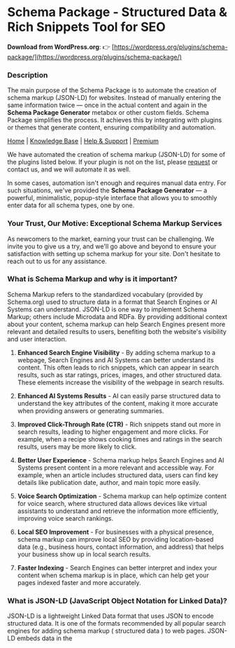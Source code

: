 # Schema Package - Structured Data & Rich Snippets Tool for SEO

**Download from WordPress.org**: 👉 [https://wordpress.org/plugins/schema-package/](https://wordpress.org/plugins/schema-package/)


### Description

The main purpose of the Schema Package is to automate the creation of schema markup (JSON-LD) for websites. Instead of manually entering the same information twice — once in the actual content and again in the **Schema Package Generator** metabox or other custom fields. Schema Package simplifies the process. It achieves this by integrating with plugins or themes that generate content, ensuring compatibility and automation.

[Home](https://schemapackage.com/) | [Knowledge Base](https://schemapackage.com/knowledge-base/) | [Help & Support](https://schemapackage.com/contactus/) | [Premium](https://schemapackage.com/premium/)

We have automated the creation of schema markup (JSON-LD) for some of the plugins listed below. If your plugin is not on the list, please [request](https://github.com/amanstacker/schema-package/issues/new) or contact us, and we will automate it as well.

In some cases, automation isn't enough and requires manual data entry. For such situations, we've provided the **Schema Package Generator** — a powerful, minimalistic, popup-style interface that allows you to smoothly enter data for all schema types, one by one.


### Your Trust, Our Motive: Exceptional Schema Markup Services

As newcomers to the market, earning your trust can be challenging. We invite you to give us a try, and we'll go above and beyond to ensure your satisfaction with setting up schema markup for your site. Don't hesitate to reach out to us for any assistance.


### What is Schema Markup and why is it important?

Schema Markup refers to the standardized vocabulary (provided by Schema.org) used to structure data in a format that Search Engines or AI Systems can understand. JSON-LD is one way to implement Schema Markup; others include Microdata and RDFa. By providing additional context about your content, schema markup can help Search Engines present more relevant and detailed results to users, benefiting both the website's visibility and user interaction.

1. **Enhanced Search Engine Visibility** - By adding schema markup to a webpage, Search Engines and AI Systems can better understand its content. This often leads to rich snippets, which can appear in search results, such as star ratings, prices, images, and other structured data. These elements increase the visibility of the webpage in search results.

2. **Enhanced AI Systems Results** - AI can easily parse structured data to understand the key attributes of the content, making it more accurate when providing answers or generating summaries.

3. **Improved Click-Through Rate (CTR)** - Rich snippets stand out more in search results, leading to higher engagement and more clicks. For example, when a recipe shows cooking times and ratings in the search results, users may be more likely to click.

4. **Better User Experience** - Schema markup helps Search Engines and AI Systems present content in a more relevant and accessible way. For example, when an article includes structured data, users can find key details like publication date, author, and main topic more easily.

5. **Voice Search Optimization** - Schema markup can help optimize content for voice search, where structured data allows devices like virtual assistants to understand and retrieve the information more efficiently, improving voice search rankings.

6. **Local SEO Improvement** - For businesses with a physical presence, schema markup can improve local SEO by providing location-based data (e.g., business hours, contact information, and address) that helps your business show up in local search results.

7. **Faster Indexing** - Search Engines can better interpret and index your content when schema markup is in place, which can help get your pages indexed faster and more accurately.


### What is JSON-LD (JavaScript Object Notation for Linked Data)?

JSON-LD is a lightweight Linked Data format that uses JSON to encode structured data. It is one of the formats recommended by all popular search engines for adding schema markup ( structured data ) to web pages. JSON-LD embeds data in the <script> tags of an HTML document without affecting the visual appearance of the page.

### Schema Package Key Features

* <strong>Unlimited Schema</strong>: No limitation on schema type selection, Add as much as you want.
* <strong>Singular Schema</strong>: Easily apply different schema types to singular posts as per your content requirements.
* <strong>Schema Mapping</strong>: Effortless schema mapping. Quickly select post meta fields, search custom fields, and map them to schema properties with a user-friendly interface.
* <strong>Schema Mapping for Custom Fields </strong>: Seamlessly map singular schema properties with the core WordPress Custom Fields , enhancing automation flexibility for schema implementation.
* <strong>Schema Mapping for Advanced Custom Fields Plugin </strong>: Seamlessly map singular schema properties with the Advanced Custom Fields plugin, enhancing automation flexibility for schema implementation.
* <strong>Schema Mapping for Secure Custom Fields Plugin </strong>: Seamlessly map singular schema properties with the Secure Custom Fields plugin, enhancing automation flexibility for schema implementation.
* <strong>Targeting</strong>: Target your selected Singular schema types based on your needs, such as posts, pages, custom post types, taxonomies, etc.
* <strong>Carousel Schema</strong>: Choose various schema types according to your requirements and automate them for detailed JSON-LD views.
* <strong>Custom Schema</strong>: Custom Schema lets you add your own JSON-LD markup to individual posts or across your entire site, giving you full control and advanced flexibility beyond built-in schema types.
* <strong>Carousel Targeting</strong>: Target your selected Carousel schema types based on your needs, such as categories, tags, Product categories, taxonomies, etc.
* <strong>Schema Package Generator</strong>: Select different kinds of schema based on your needs.
* <strong>Schema Package Generator Control Center</strong>: Enable SPG based on selected post types, taxonomies or author profile.
* <strong>JSON-LD Format</strong>: Schema Package only supports JSON-LD Format as recommended by most of the Search Engines. Like Google, Bing, Yahoo etc.
* <strong>Manage Conflict</strong>: If two or more schema plugins used on same website. They may confict and throw error in schema validator tool. Using Schema Package keep required schema markup
* <strong>Easy To Use UI</strong>: No need to reload schema package dashboard again and again to complete setup. Its a single page dashboard which is very fast in navigation.
* <strong>Compatibility</strong>: Automate schema markup for the plugins who generate schema related contents. You can find the compatibility list down the order.
* <strong>JSON-LD in Rest API</strong>: Include the generated Schema.org JSON-LD markup in WordPress REST API responses for supported post types. Useful for headless setups or external integrations.
* <strong>MicroData Cleaner</strong>: Since JSON-LD is the preferred format for structured data, Schema Package helps remove any legacy microdata injected by themes or plugins, ensuring your markup stays clean and consistent.
* <strong>RDFa Cleaner</strong>: Since JSON-LD is the preferred format for structured data, Schema Package helps remove any legacy RDFa injected by themes or plugins, ensuring your markup stays clean and consistent.
* <strong>Default Data Option</strong>: Set global fallback values for schema fields to prevent errors and save time when dynamic data is missing.
* <strong>Delete Data on Uninstall</strong>: Option to remove all Schema Pacakge plugin data from the database when Schema Package plugin is uninstalled, ensuring a clean removal.
* <strong>Fast Help & Support</strong>: If you are unable to find any features related to schema package or found any bug. Please contact us, Schema Package team would try to solve it quickly.


### Schema Package Premium Features

Take your schema & structured data to the next level with **Schema Package Premium**:

* WooCommerce Variable Product Automation
* RealEstate Schema Types & Automation
* Healthcare Schema Types & Automation
* Carousel Schema Details Page List
* Multilingual Schema Markup Support
* Advanced ACF/SCF Mapping
* Schema Markup Setup & Error Clean Up
* 24/7 Priority Support
* Premium Features On Demand
* ...and more!

[Learn more](https://schemapackage.com/premium/)


### Schema Package Supported Schema Types

The Schema Package plugin supports a wide range of Schema.org types, covering various industries and use cases. Below is the complete list:

#### 1. Organization & Business
- [Organization](https://schema.org/Organization)
- [LocalBusiness](https://schema.org/LocalBusiness)
- [VacationRental](https://schema.org/VacationRental)
- [Corporation](https://schema.org/Corporation)
- [NGO](https://schema.org/NGO)
- [GovernmentOrganization](https://schema.org/GovernmentOrganization)
- [EducationalOrganization](https://schema.org/EducationalOrganization)
- [MedicalOrganization](https://schema.org/MedicalOrganization)
- [SportsOrganization](https://schema.org/SportsOrganization)
- [Store](https://schema.org/Store)

#### 2. Website & Content
- [WebSite](https://schema.org/WebSite)
- [WebPage](https://schema.org/WebPage)
- [Article](https://schema.org/Article)
- [NewsArticle](https://schema.org/NewsArticle)
- [BlogPosting](https://schema.org/BlogPosting)
- [Guide](https://schema.org/Guide)
- [FAQPage](https://schema.org/FAQPage)
- [HowTo](https://schema.org/HowTo)
- [BreadcrumbList](https://schema.org/BreadcrumbList)
- [ItemList](https://schema.org/ItemList)
- [CollectionPage](https://schema.org/CollectionPage)
- [LiveBlogPosting](https://schema.org/LiveBlogPosting)
- [QAPage](https://schema.org/QAPage)
- [TechArticle](https://schema.org/TechArticle)
- [Comment](https://schema.org/Comment)

#### 3. E-commerce & Products
- [Product](https://schema.org/Product)
- [ProductGroup](https://schema.org/ProductGroup)
- [Offer](https://schema.org/Offer)
- [AggregateOffer](https://schema.org/AggregateOffer)
- [Brand](https://schema.org/Brand)
- [Review](https://schema.org/Review)
- [AggregateRating](https://schema.org/AggregateRating)
- [Service](https://schema.org/Service)
- [FinancialProduct](https://schema.org/FinancialProduct)
- [MemberProgram](https://schema.org/MemberProgram)

#### 4. Events
- [Event](https://schema.org/Event)
- [BusinessEvent](https://schema.org/BusinessEvent)
- [EducationEvent](https://schema.org/EducationEvent)
- [Festival](https://schema.org/Festival)
- [MusicEvent](https://schema.org/MusicEvent)
- [SportsEvent](https://schema.org/SportsEvent)
- [TheaterEvent](https://schema.org/TheaterEvent)
- [VisualArtsEvent](https://schema.org/VisualArtsEvent)
- [ExhibitionEvent](https://schema.org/ExhibitionEvent)
- [CourseInstance](https://schema.org/CourseInstance)

#### 5. Jobs & Employment
- [JobPosting](https://schema.org/JobPosting)
- [Occupation](https://schema.org/Occupation)
- [EmployeeRole](https://schema.org/EmployeeRole)
- [WorkBasedProgram](https://schema.org/WorkBasedProgram)

#### 6. People & Personal Profiles
- [Person](https://schema.org/Person)
- [Author](https://schema.org/Person)
- [Celebrity](https://schema.org/Person)
- [Teacher](https://schema.org/Person)
- [Parent](https://schema.org/Person)
- [Patient](https://schema.org/Person)
- [Musician](https://schema.org/Musician)
- [Actor](https://schema.org/Person)
- [Athlete](https://schema.org/Person)
- [Politician](https://schema.org/Person)

#### 7. Health & Medical
- [MedicalOrganization](https://schema.org/MedicalOrganization)
- [Hospital](https://schema.org/Hospital)
- [Physician](https://schema.org/Physician)
- [Clinic](https://schema.org/MedicalClinic)
- [MedicalProcedure](https://schema.org/MedicalProcedure)
- [MedicalCondition](https://schema.org/MedicalCondition)
- [Drug](https://schema.org/Drug)

#### 8. Recipes & Food
- [Recipe](https://schema.org/Recipe)
- [Cookbook](https://schema.org/Book)
- [Menu](https://schema.org/Menu)
- [Restaurant](https://schema.org/Restaurant)
- [CafeOrCoffeeShop](https://schema.org/CafeOrCoffeeShop)
- [FoodEstablishment](https://schema.org/FoodEstablishment)
- [Bakery](https://schema.org/Bakery)
- [BarOrPub](https://schema.org/BarOrPub)
- [FastFoodRestaurant](https://schema.org/FastFoodRestaurant)
- [IceCreamShop](https://schema.org/IceCreamShop)
- [FoodService](https://schema.org/FoodService)

#### 9. Real Estate & Property
- [RealEstateListing](https://schema.org/RealEstateListing)
- [Apartment](https://schema.org/Apartment)
- [House](https://schema.org/House)
- [SingleFamilyResidence](https://schema.org/SingleFamilyResidence)

#### 10. Travel & Transportation
- [Flight](https://schema.org/Flight)
- [Trip](https://schema.org/Trip)
- [TouristTrip](https://schema.org/TouristTrip)
- [TaxiService](https://schema.org/TaxiService)

#### 11. Education & Courses
- [EducationalOrganization](https://schema.org/EducationalOrganization)
- [School](https://schema.org/School)
- [CollegeOrUniversity](https://schema.org/CollegeOrUniversity)
- [Course](https://schema.org/Course)
- [CourseInstance](https://schema.org/CourseInstance)
- [LearningResource](https://schema.org/LearningResource)

#### 12. Media & Entertainment
- [Book](https://schema.org/Book)
- [Movie](https://schema.org/Movie)
- [TVSeries](https://schema.org/TVSeries)
- [MusicAlbum](https://schema.org/MusicAlbum)
- [MusicPlaylist](https://schema.org/MusicPlaylist)
- [VideoObject](https://schema.org/VideoObject)
- [AudioObject](https://schema.org/AudioObject)
- [BroadcastService](https://schema.org/BroadcastService)
- [CableOrSatelliteService](https://schema.org/CableOrSatelliteService)

#### 13. Technology & Software
- [SoftwareApplication](https://schema.org/SoftwareApplication)
- [MobileApplication](https://schema.org/MobileApplication)
- [WebAPI](https://schema.org/WebAPI)

#### 14. Visual & Image Content
- [ImageObject](https://schema.org/ImageObject)
- [MediaGallery](https://schema.org/MediaGallery)
- [ImageGallery](https://schema.org/ImageGallery)
- [Photograph](https://schema.org/Photograph)


### Schema package automation and compatibility with plugins

* [WooCommerce](https://wordpress.org/plugins/woocommerce)
* [Simple Job Board](https://wordpress.org/plugins/simple-job-board/)
* [Mooberry Book Manager](https://wordpress.org/plugins/mooberry-book-manager)
* [Brands for WooCommerce](https://wordpress.org/plugins/brands-for-woocommerce)
* [Perfect Brands for WooCommerce](https://wordpress.org/plugins/perfect-woocommerce-brands)
* [Ryviu – Product Reviews for WooCommerce](https://wordpress.org/plugins/ryviu)
* [Customer Reviews for WooCommerce](https://wordpress.org/plugins/customer-reviews-woocommerce)
* [Site Reviews](https://wordpress.org/plugins/site-reviews/)
* [YITH WooCommerce Brands Add-On](https://wordpress.org/plugins/yith-woocommerce-brands-add-on)
* [Ultimate Reviews](https://wordpress.org/plugins/ultimate-reviews)
* [Yotpo: Product & Photo Reviews for WooCommerce](https://wordpress.org/plugins/yotpo-social-reviews-for-woocommerce)
* [Accordion By PickPlugins](https://wordpress.org/plugins/accordions)
* [Quick and Easy FAQs](https://wordpress.org/plugins/quick-and-easy-faqs/)
* [Accordion FAQ](https://wordpress.org/plugins/responsive-accordion-and-collapse)
* [Easy Accordion](https://wordpress.org/plugins/easy-accordion-free)
* [WP Responsive FAQ with Category Plugin](https://wordpress.org/plugins/sp-faq)
* [Arconix FAQ](https://wordpress.org/plugins/arconix-faq)
* [kk Star Ratings](https://wordpress.org/plugins/kk-star-ratings/)
* [WooCommerce Event Manager](https://wordpress.org/plugins/mage-eventpress/)
* [WP Event Manager](https://wordpress.org/plugins/wp-event-manager/)
* [WP-PostRatings](https://wordpress.org/plugins/wp-postratings/)
* [Rank Math](https://wordpress.org/plugins/seo-by-rank-math/)
* [Yoast SEO](https://wordpress.org/plugins/wordpress-seo/)
* [The SEO Framework](https://wordpress.org/plugins/autodescription/)
* [Squirrly SEO](https://wordpress.org/plugins/squirrly-seo/)
* [SmartCrawl SEO](https://wordpress.org/plugins/smartcrawl-seo/)
* [SEOPress](https://wordpress.org/plugins/wp-seopress/)
* [Advanced Custom Fields (ACF®)](https://wordpress.org/plugins/advanced-custom-fields/)
* [Secure Custom Fields](https://wordpress.org/plugins/secure-custom-fields/)
* [Smart Custom Fields](https://wordpress.org/plugins/smart-custom-fields/)
* [Absolute Reviews](https://wordpress.org/plugins/absolute-reviews/)
* [Rate My Post – Star Rating Plugin by FeedbackWP](https://wordpress.org/plugins/rate-my-post/)
* [Meta Box](https://wordpress.org/plugins/meta-box/)
* [WPGraphQL](https://wordpress.org/plugins/wp-graphql/)
* [MasterStudy LMS WordPress Plugin – for Online Courses and Education](https://wordpress.org/plugins/masterstudy-lms-learning-management-system/)


### Notes

The Schema package is a tool for adding schema markup to websites according to search engine guidelines and validating it using tools recommended by search engines. It does not guarantee that your content will appear in search engine results as you desire. It entirely depends on the search engines.

Here are some schema and structured data markup validator tools that can help you validate and troubleshoot your markup:

#### 1. [Google Rich Results Test](https://search.google.com/test/rich-results)

The "Google Rich Results Test" does not validate all types of schema.org markup. It is primarily designed to test the types of schema markup that can generate rich results in Google search, such as Product, Recipe, Event, FAQ and others related to search features.

While it can validate whether your structured data is correctly implemented for rich results, it doesn't support every schema.org type. For example, it may not check more general types like Service, Organization, or CreativeWork, unless they are directly relevant to a rich result display.


#### 2. [Schema Markup Validator](https://validator.schema.org/)

The "Schema Markup Validator" by Google validates all schema.org types, not just those that are eligible for rich results. This tool checks whether your structured data is correctly implemented according to the schema.org specifications, regardless of whether the type is eligible for rich results.


### Report Bug or Contribute fix

Encounter an issue with Schema Package? or wanted to contribute. Kindly visit Schema Package repository on [GitHub](https://github.com/amanstacker/schema-package). Please be aware that GitHub is not a support forum, but rather a streamlined platform for effectively addressing and solving problems.


### Support & Documentation

For help, documentation, and tutorials, visit our official website:
📚 [Knowledge Base](https://schemapackage.com/knowledge-base/)
💬 [Help & Support](https://schemapackage.com/contactus/)

Inside WordPress, you can also go to:  
**Schema Package → Settings → Help & Support**


### Installation

1. **Automatic Installation:**
   - Go to **Plugins > Add New** in your WordPress dashboard.
   - Search for "Schema Package Plugin".
   - Click **Install Now**, then **Activate** the plugin.

2. **Manual Installation via WordPress:**
   - Download the plugin ZIP file from the official source.
   - Go to **Plugins > Add New** in WordPress.
   - Click **Upload Plugin**, select the downloaded ZIP file, and click **Install Now**.
   - Activate the plugin after installation.

3. **Manual Installation via FTP:**
   - Download the plugin ZIP file and extract it.
   - Upload the extracted folder to the `/wp-content/plugins/` directory using an FTP client.
   - Log in to your WordPress dashboard and go to **Plugins > Installed Plugins**.
   - Find "Schema Package Plugin" and click **Activate**.

4. Navigate to **Settings > Schema Package** to configure the plugin settings.
5. Start adding Schema markup using the built-in editor and mapping tools.


### Project Development Setup Guide

This guide will walk you through setting up Schema Package react part and running it locally.


#### 1. Prerequisites

Before you begin, ensure that you have the following installed:

- **PHP** (version 5.6.20 or higher recommended)
- **MySQL** or **MariaDB** (for the database)
- **WordPress** (latest stable version)
- **Git** (for version control)
- **Node.js** (LTS version) - [Download Node.js](https://nodejs.org/)
- **npm** (comes with Node.js) or **yarn** (alternative package manager)


#### 2. Clone the Repository

First, clone the repository to your local machine:


   git clone https://github.com/amanstacker/schema-package.git  
   cd schema-package/admin/assets/react

#### 3. Set Up a Local WordPress Installation

- If you don't already have a local WordPress environment, you can set up one using tools like [XAMPP](https://www.apachefriends.org/), or [WAMP](https://www.wampserver.com/).

- Download and install WordPress into your local environment.
- Create a new WordPress site (e.g., your-plugin-site.local).
- Install and activate the plugin by copying the plugin directory (e.g., schema-package) into the /wp-content/plugins/ directory of your WordPress installation.

#### 4. Install Dependencies   

1. **Using npm**
   - npm install

2. **Using yarn**
   - yarn install

#### 5. Start the Development Server   

1. **Using npm**
   - npm run watch

2. **Using yarn**
   - yarn run watch

#### 6. Make Changes and Develop

You can now start modifying the project files.


### WordPress REST API

The Schema Package uses the WordPress REST API to power its single-page application dashboard. If you’re unable to access the Schema Package dashboard, it’s likely that your site is blocking the REST API, or another plugin has restricted access. Please ensure the WordPress REST API is enabled for the Schema Package to function properly.

### External Services

Schema Package uses the following external services:

#### 1. Ryviu API

Schema Package connects to Ryviu API to fetch product reviews. Its needed to generate Reviews schema markup for WooCommerce product.

It sends the user's site url when Ryviu option is enabled inside automation metabox and "Ryviu – Product Reviews for WooCommerce" plugin is active.
This service is provided by "Ryviu": [terms of use](https://www.ryviu.com/terms-and-conditions), [privacy policy](https://www.ryviu.com/privacy-policy).


#### 2. YouTube API

Schema Package connects to YouTube API to get video details. Its needed to generate VideoObject schema markup.

It sends youtube video url from posts when VideoObject schema is selected.
This service is provided by "YouTube Inc": [terms of use](https://www.youtube.com/t/terms), [privacy policy](https://www.youtube.com/about/policies/).


#### 3. Google API

Schema Package connects to Google API to get video details. Its needed to generate VideoObject schema markup.

It sends youtube video vid got from youtube api, api key and part ( 'contentDetails, snippet, statistics' ) when VideoObject schema is selected.
This service is provided by "Google Inc": [terms of use](https://developers.google.com/terms), [privacy policy](https://developers.google.com/terms/api-services-user-data-policy).

#### 4. Yotpo API

Schema Package connects to Yotpo API to fetch product reviews. Its needed to generate Reviews schema markup for WooCommerce product.

It sends product id, api key when Yotpo option is enabled inside automation metabox and "Yotpo: Product & Photo Reviews for WooCommerce" plugin is active. API gets store url and api key from Yotpo settings option
This service is provided by "Yotpo": [terms of use](https://www.yotpo.com/terms-of-service/), [privacy policy](https://www.yotpo.com/privacy-policy/).


#### 5. Gravatar API

Schema Package connects to Gravatar API to validate author avatar.

It sends the author's email in hashkey. Validate the author's avatar which included in schema markup.
This service is provided by "Gravatar": [terms of use](https://wordpress.com/tos/), [privacy policy](https://automattic.com/privacy/).


#### 6. YouTube Image 

Schema Package connects to YouTube Image to get video thumbnail.

It sends youtube video vid got from youtube api when VideoObject schema is selected.
This service is provided by "YouTube Inc": [terms of use](https://www.youtube.com/t/terms), [privacy policy](https://www.youtube.com/about/policies/).


### Credits

Schema Package uses the following third-party libraries:


1. **React** - A JavaScript library for building user interfaces
   - Link: https://github.com/reactjs/react.dev
   - License: MIT

2. **Babel** - A JavaScript compiler
   - Link: https://babeljs.io/
   - License: MIT

3. **Webpack** - A module bundler for JavaScript applications
   - Link: https://webpack.js.org/
   - License: MIT

4. **Semantic UI** - A fast, small, and feature-rich JavaScript and CSS library.
   - Link: http://github.com/semantic-org/semantic-ui/
   - License: MIT

5. **React Router** - Declarative routing for React
   - Link: https://github.com/remix-run/react-router
   - License: MIT

6. **Query String** - Parse and stringify URL query strings
   - Link: https://github.com/sindresorhus/query-string
   - License: MIT

7. **Aqua-Resizer** - Resize WordPress images on the fly, PHP library
    - Link: https://github.com/sy4mil/Aqua-Resizer/
    - License: Dual MIT and GPL
